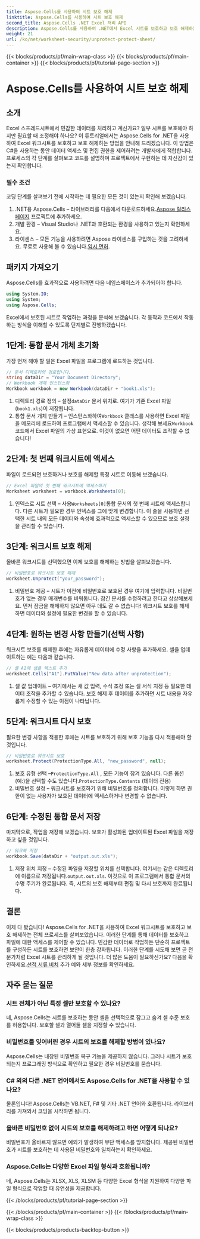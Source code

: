 ```yaml
---
title: Aspose.Cells를 사용하여 시트 보호 해제
linktitle: Aspose.Cells를 사용하여 시트 보호 해제
second_title: Aspose.Cells .NET Excel 처리 API
description: Aspose.Cells를 사용하여 .NET에서 Excel 시트를 보호하고 보호 해제하는 방법을 알아보세요. 이 단계별 가이드를 따라 워크시트를 보호하세요.
weight: 21
url: /ko/net/worksheet-security/unprotect-protect-sheet/
---
```


{{< blocks/products/pf/main-wrap-class >}}
{{< blocks/products/pf/main-container >}}
{{< blocks/products/pf/tutorial-page-section >}}

# Aspose.Cells를 사용하여 시트 보호 해제

## 소개
Excel 스프레드시트에서 민감한 데이터를 처리하고 계신가요? 일부 시트를 보호해야 하지만 필요할 때 조정해야 하나요? 이 튜토리얼에서는 Aspose.Cells for .NET을 사용하여 Excel 워크시트를 보호하고 보호 해제하는 방법을 안내해 드리겠습니다. 이 방법은 C#을 사용하는 동안 데이터 액세스 및 편집 권한을 제어하려는 개발자에게 적합합니다. 프로세스의 각 단계를 살펴보고 코드를 설명하며 프로젝트에서 구현하는 데 자신감이 있는지 확인합니다.
### 필수 조건
코딩 단계를 살펴보기 전에 시작하는 데 필요한 모든 것이 있는지 확인해 보겠습니다.
1.  .NET용 Aspose.Cells – 라이브러리를 다음에서 다운로드하세요.[Aspose 릴리스 페이지](https://releases.aspose.com/cells/net/) 프로젝트에 추가하세요.
2. 개발 환경 – Visual Studio나 .NET과 호환되는 환경을 사용하고 있는지 확인하세요.
3. 라이센스 – 모든 기능을 사용하려면 Aspose 라이센스를 구입하는 것을 고려하세요. 무료로 사용해 볼 수 있습니다.[임시 면허](https://purchase.aspose.com/temporary-license/).
## 패키지 가져오기
Aspose.Cells를 효과적으로 사용하려면 다음 네임스페이스가 추가되어야 합니다.
```csharp
using System.IO;
using System;
using Aspose.Cells;
```
Excel에서 보호된 시트로 작업하는 과정을 분석해 보겠습니다. 각 동작과 코드에서 작동하는 방식을 이해할 수 있도록 단계별로 진행하겠습니다.
## 1단계: 통합 문서 개체 초기화
가장 먼저 해야 할 일은 Excel 파일을 프로그램에 로드하는 것입니다.
```csharp
// 문서 디렉토리의 경로입니다.
string dataDir = "Your Document Directory";
// Workbook 개체 인스턴스화
Workbook workbook = new Workbook(dataDir + "book1.xls");
```
1.  디렉토리 경로 정의 – 설정`dataDir` 문서 위치로. 여기가 기존 Excel 파일(`book1.xls`)이 저장됩니다.
2.  통합 문서 개체 만들기 – 인스턴스화하여`Workbook` 클래스를 사용하면 Excel 파일을 메모리에 로드하여 프로그램에서 액세스할 수 있습니다.
 생각해 보세요`Workbook` 코드에서 Excel 파일의 가상 표현으로. 이것이 없으면 어떤 데이터도 조작할 수 없습니다!
## 2단계: 첫 번째 워크시트에 액세스
파일이 로드되면 보호하거나 보호를 해제할 특정 시트로 이동해 보겠습니다.
```csharp
// Excel 파일의 첫 번째 워크시트에 액세스하기
Worksheet worksheet = workbook.Worksheets[0];
```
1.  인덱스로 시트 선택 – 사용`Worksheets[0]`통합 문서의 첫 번째 시트에 액세스합니다. 다른 시트가 필요한 경우 인덱스를 그에 맞게 변경합니다.
이 줄을 사용하면 선택한 시트 내의 모든 데이터와 속성에 효과적으로 액세스할 수 있으므로 보호 설정을 관리할 수 있습니다.
## 3단계: 워크시트 보호 해제
올바른 워크시트를 선택했으면 이제 보호를 해제하는 방법을 살펴보겠습니다.
```csharp
// 비밀번호로 워크시트 보호 해제
worksheet.Unprotect("your_password");
```
1. 비밀번호 제공 – 시트가 이전에 비밀번호로 보호된 경우 여기에 입력합니다. 비밀번호가 없는 경우 매개변수를 비워둡니다.
잠긴 문서를 수정하려고 한다고 상상해보세요. 먼저 잠금을 해제하지 않으면 아무 데도 갈 수 없습니다! 워크시트 보호를 해제하면 데이터와 설정에 필요한 변경을 할 수 있습니다.
## 4단계: 원하는 변경 사항 만들기(선택 사항)
워크시트 보호를 해제한 후에는 자유롭게 데이터에 수정 사항을 추가하세요. 셀을 업데이트하는 예는 다음과 같습니다.
```csharp
// 셀 A1에 샘플 텍스트 추가
worksheet.Cells["A1"].PutValue("New data after unprotection");
```
1. 셀 값 업데이트 – 여기에서는 새 값 입력, 수식 조정 또는 셀 서식 지정 등 필요한 데이터 조작을 추가할 수 있습니다.
보호 해제 후 데이터를 추가하면 시트 내용을 자유롭게 수정할 수 있는 이점이 나타납니다.
## 5단계: 워크시트 다시 보호
필요한 변경 사항을 적용한 후에는 시트를 보호하기 위해 보호 기능을 다시 적용해야 할 것입니다.
```csharp
// 비밀번호로 워크시트 보호
worksheet.Protect(ProtectionType.All, "new_password", null);
```
1.  보호 유형 선택 –`ProtectionType.All` , 모든 기능이 잠겨 있습니다. 다른 옵션(예:)을 선택할 수도 있습니다.`ProtectionType.Contents` (데이터 전용)
2. 비밀번호 설정 – 워크시트를 보호하기 위해 비밀번호를 정의합니다. 이렇게 하면 권한이 없는 사용자가 보호된 데이터에 액세스하거나 변경할 수 없습니다.
## 6단계: 수정된 통합 문서 저장
마지막으로, 작업을 저장해 보겠습니다. 보호가 활성화된 업데이트된 Excel 파일을 저장하고 싶을 것입니다.
```csharp
// 워크북 저장
workbook.Save(dataDir + "output.out.xls");
```
1.  저장 위치 지정 – 수정된 파일을 저장할 위치를 선택합니다. 여기서는 같은 디렉토리에 이름으로 저장됩니다.`output.out.xls`.
이것으로 이 프로그램에서 통합 문서의 수명 주기가 완료됩니다. 즉, 시트의 보호 해제부터 편집 및 다시 보호까지 완료됩니다.

## 결론
이제 다 봤습니다! Aspose.Cells for .NET을 사용하여 Excel 워크시트를 보호하고 보호 해제하는 전체 프로세스를 살펴보았습니다. 이러한 단계를 통해 데이터를 보호하고 파일에 대한 액세스를 제어할 수 있습니다. 
 민감한 데이터로 작업하든 단순히 프로젝트를 구성하든 시트를 보호하면 보안이 한층 강화됩니다. 이러한 단계를 시도해 보면 곧 전문가처럼 Excel 시트를 관리하게 될 것입니다. 더 많은 도움이 필요하신가요? 다음을 확인하세요.[선적 서류 비치](https://reference.aspose.com/cells/net/) 추가 예와 세부 정보를 확인하세요.
## 자주 묻는 질문
### 시트 전체가 아닌 특정 셀만 보호할 수 있나요?  
네, Aspose.Cells는 시트를 보호하는 동안 셀을 선택적으로 잠그고 숨겨 셀 수준 보호를 허용합니다. 보호할 셀과 열어둘 셀을 지정할 수 있습니다.
### 비밀번호를 잊어버린 경우 시트의 보호를 해제할 방법이 있나요?  
Aspose.Cells는 내장된 비밀번호 복구 기능을 제공하지 않습니다. 그러나 시트가 보호되는지 프로그래밍 방식으로 확인하고 필요한 경우 비밀번호를 묻습니다.
### C# 외의 다른 .NET 언어에서도 Aspose.Cells for .NET을 사용할 수 있나요?  
물론입니다! Aspose.Cells는 VB.NET, F# 및 기타 .NET 언어와 호환됩니다. 라이브러리를 가져와서 코딩을 시작하면 됩니다.
### 올바른 비밀번호 없이 시트의 보호를 해제하려고 하면 어떻게 되나요?  
비밀번호가 올바르지 않으면 예외가 발생하여 무단 액세스를 방지합니다. 제공된 비밀번호가 시트를 보호하는 데 사용된 비밀번호와 일치하는지 확인하세요.
### Aspose.Cells는 다양한 Excel 파일 형식과 호환됩니까?  
네, Aspose.Cells는 XLSX, XLS, XLSM 등 다양한 Excel 형식을 지원하여 다양한 파일 형식으로 작업할 때 유연성을 제공합니다.

{{< /blocks/products/pf/tutorial-page-section >}}

{{< /blocks/products/pf/main-container >}}
{{< /blocks/products/pf/main-wrap-class >}}

{{< blocks/products/products-backtop-button >}}
